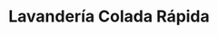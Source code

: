 ---
title: "Lavandería Colada Rápida"
url: /salamanca/lavanderia-colada-rapida-calle-jamaica/
shop: Wäscherei
---
